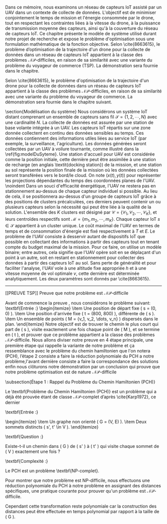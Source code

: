  
  Dans ce mémoire, nous examinons un réseau de capteurs IoT assisté par un UAV dans un contexte de collecte de données. L'objectif est de minimiser conjointement le temps de mission et l'énergie consommée par le drone, tout en respectant les contraintes liées à la vitesse du drone, à la puissance de transmission moyenne des capteurs, ainsi qu'à la couverture du réseau de capteurs IoT. Ce chapitre présente le modèle de système utilisé durant notre projet de recherche et expose le problème d'optimisation sous une formulation mathématique de la fonction objective. Selon \cite{8663615}, le problème d’optimisation de la trajectoire d'un drone pour la collecte de données dans un réseau de capteurs IoT appartient à la classe des problèmes $\mathcal{NP}$-difficiles, en raison de sa similarité avec une variante du problème du voyageur de commerce (TSP). La démonstration sera fournie dans le chapitre.

Selon \cite{8663615}, le problème d'optimisation de la trajectoire d'un drone pour la collecte de données dans un réseau de capteurs IoT appartient à la classe des problèmes $\mathcal{NP}$-difficiles, en raison de sa similarité avec une variante du problème du voyageur de commerce. La démonstration sera fournie dans le chapitre suivant.

\section{Modélisation du système}
Nous considérons un système IoT distant comprenant un ensemble de capteurs sans fil $\mathcal{S}=\{1, 2, \cdots, N\}$ avec une cardinalité $N$. La collecte de données est assurée par une station de base volante intégrée à un UAV. Les capteurs IoT répartis sur une zone donnée collectent en continu des données sensibles au temps. Ces données contiennent des informations utiles liées au service IoT (par exemple, la surveillance, l'agriculture). Les données générées seront collectées par un UAV à voilure tournante, comme illustré dans la \ref{fig:modelDuSyteme}. Une station d'accueil pour UAV est considérée comme la position initiale, cette dernière peut être assimilée à une station de recharge (en anglais \textit{docking station}) de la mission, et une station au sol représente la position finale de la mission où les données collectées seront transférées vers le bord/le cloud. On note $(x(t),y(t))$ pour représenter les projections dépendantes du temps des coordonnées planes de l'UAV.
\noindent Dans un souci d'efficacité énergétique, l'UAV ne restera pas en stationnement au-dessus de chaque capteur individuel si possible. Au lieu de cela, il se positionnera au-dessus d'un groupe de capteurs IoT grâce à des positions de clusters précalculées, ces derniers peuvent contenir un ou plusieurs capteurs selon la nécessité qui peut être liée à la qualité de la solution. L'ensemble des $K$ clusters est désigné par $\mathcal{C}=\{\mathcal{C}_1, \mathcal{C}_2, \cdots, \mathcal{C}_K\}$, et leurs centroïdes respectifs sont $\mathcal{M}=\{m_1, m_2, \cdots, m_K\}$. Chaque capteur IoT $s \in \mathcal{S}$ appartient à un cluster unique. Le coût maximal de l'UAV en termes de temps et de consommation d'énergie est fixé respectivement à $T$ et $E$. Le problème de l'UAV consiste à desservir autant de dispositifs IoT que possible en collectant des informations à partir des capteurs tout en tenant compte du budget maximal de la mission. Pour ce faire, on utilise un modèle binaire; entre autres, cela signifie que l'UAV opère soit en se déplaçant d'un point à un autre, soit en restant en stationnement pour collecter des données à partir des capteurs IoT au sol. Sans perte de généralité et pour faciliter l'analyse, l'UAV vole à une altitude fixe appropriée $h$ et à une vitesse moyenne de vol optimale $v$, cette dernière est déterminée analytiquement. Les deux paramètres sont donnés par \cite{8663615}.
____

[[PREUVE TSP]]
Preuve que notre problème est $\mathcal{NP}$-difficile

Avant de commence la preuve , nous considérons le problème suivant:
\textbf{Entrée :}
\begin{itemize}
    \item Une position de départ fixe \( s = (0, 0) \).
    \item Une position d'arrivée fixe \( t = (800, 800) \), différente de \( s \).
    \item Un ensemble de points \( M = \{v_1, v_2, \dots, v_n\} \) dispersés dans le plan.
\end{itemize}
Notre objectif est de trouver le chemin le plus court qui part de \( s \), visite exactement une fois chaque point de \( M \), et se termine en \( t \), et prouver que ce problème appartient a la classe des problèmes  $\mathcal{NP}$-difficile.
Nous allons diviser notre preuve en 4 étape principale, une première étape qui rappelle la variante de notre problème et ça ressemblance avec le problème du chemin hamiltonien  que l'on notera (PCH), l’étape 2 consiste a faire la réduction polynomiale du PCH a notre problème,l'avant dernière consiste a faire la correspondance des solutions enfin nous clôturons notre démonstration par un conclusion qui prouve que notre problème optimisation est de nature $\mathcal{NP}$-difficile

\subsection{Étape 1 : Rappel du Problème du Chemin Hamiltonien (PCH)}

Le \textbf{Problème du Chemin Hamiltonien (PCH)} est un problème qui a déjà été prouvée  étant de classe  $\mathcal{NP}$-complet d’après \cite{Karp1972}, ce dernier 

\textbf{Entrée :}

\begin{itemize}
    \item Un graphe non orienté \( G = (V, E) \).
    \item Deux sommets distincts \( s', t' \in V \).
\end{itemize}

\textbf{Question :}

Existe-t-il un chemin dans \( G \) de \( s' \) à \( t' \) qui visite chaque sommet de \( V \) exactement une fois ?

\textbf{Complexité :}

Le PCH est un problème \textbf{NP-complet}.



Pour montrer que notre problème est NP-difficile, nous effectuons une réduction polynomiale du PCH à notre problème en assignant des distances spécifiques, une pratique courante pour prouver qu'un problème est $\mathcal{NP}$-difficile.

Cependant cette transformation reste polynomiale car la construction des distances peut être effectuée en temps polynomial par rapport à la taille de \( G \).